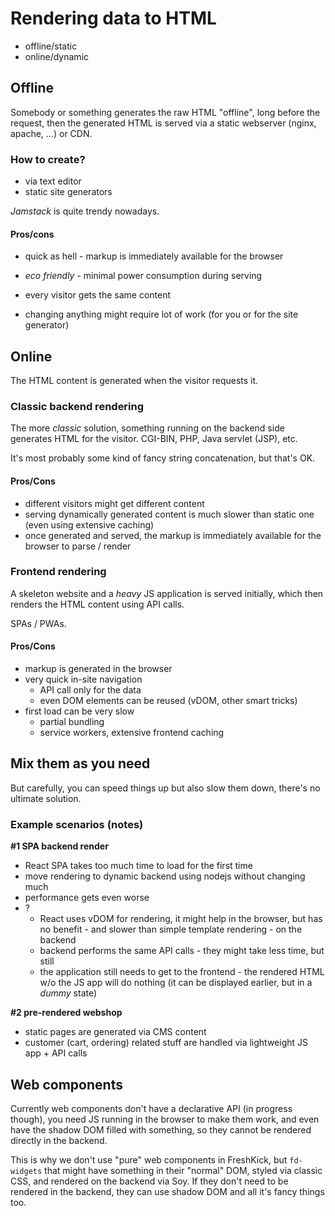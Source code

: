 # Rendering data to HTML

- offline/static
- online/dynamic

## Offline

Somebody or something generates the raw HTML "offline", long before the request, then the generated HTML is served via a static webserver (nginx, apache, ...) or CDN.

### How to create?

- via text editor
- static site generators

*Jamstack* is quite trendy nowadays.

#### Pros/cons

- quick as hell - markup is immediately available for the browser
- *eco friendly* - minimal power consumption during serving

- every visitor gets the same content
- changing anything might require lot of work (for you or for the site generator)

## Online

The HTML content is generated when the visitor requests it.

### Classic backend rendering

The more *classic* solution, something running on the backend side generates HTML for the visitor. CGI-BIN, PHP, Java servlet (JSP), etc.

It's most probably some kind of fancy string concatenation, but that's OK.

#### Pros/Cons

- different visitors might get different content
- serving dynamically generated content is much slower than static one (even using extensive caching)
- once generated and served, the markup is immediately available for the browser to parse / render

### Frontend rendering

A skeleton website and a *heavy* JS application is served initially, which then renders the HTML content using API calls.

SPAs / PWAs.

#### Pros/Cons

- markup is generated in the browser
- very quick in-site navigation
  - API call only for the data
  - even DOM elements can be reused (vDOM, other smart tricks)
- first load can be very slow
  - partial bundling
  - service workers, extensive frontend caching

## Mix them as you need

But carefully, you can speed things up but also slow them down, there's no ultimate solution.

### Example scenarios (notes)

**#1 SPA backend render**

- React SPA takes too much time to load for the first time
- move rendering to dynamic backend using nodejs without changing much
- performance gets even worse
- ?
  - React uses vDOM for rendering, it might help in the browser, but has no benefit - and slower than simple template rendering - on the backend
  - backend performs the same API calls - they might take less time, but still
  - the application still needs to get to the frontend - the rendered HTML w/o the JS app will do nothing (it can be displayed earlier, but in a *dummy* state)

**#2 pre-rendered webshop**

- static pages are generated via CMS content
- customer (cart, ordering) related stuff are handled via lightweight JS app + API calls

## Web components

Currently web components don't have a declarative API (in progress though), you need JS running in the browser to make them work, and even have the shadow DOM filled with something, so they cannot be rendered directly in the backend.

This is why we don't use "pure" web components in FreshKick, but `fd-widgets` that might have something in their "normal" DOM, styled via classic CSS, and rendered on the backend via Soy. If they don't need to be rendered in the backend, they can use shadow DOM and all it's fancy things too.
